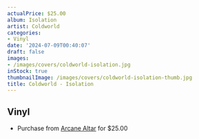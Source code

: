 ```yaml
---
actualPrice: $25.00
album: Isolation
artist: Coldworld
categories:
- Vinyl
date: '2024-07-09T00:40:07'
draft: false
images:
- /images/covers/coldworld-isolation.jpg
inStock: true
thumbnailImage: /images/covers/coldworld-isolation-thumb.jpg
title: Coldworld - Isolation
---
```


## Vinyl
* Purchase from [Arcane Altar](https://arcanealtar.bigcartel.com/product/coldworld-isolation-12-lp) for $25.00
